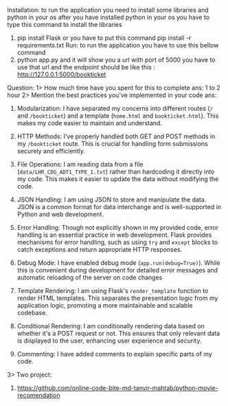 Installation: to run the application you need to install some libraries and python in your os after you have installed python in your os you have to type this command to install the libraries 
1. pip install Flask
or you have to put this command
    pip install -r requirements.txt
Run: to run the application you have to use this bellow command
1. python app.py
and it will show you a url with port of 5000 you have to use that url and the endpoint should be like this :
http://127.0.0.1:5000/bookticket

Question:
1>  How much time have you spent for this to complete
ans: 1 to 2 hour
2>  Mention the best practices you've implemented in your code
ans: 
1. Modularization: I have separated my concerns into different routes (`/` and `/bookticket`) and a template (`home.html` and `bookticket.html`). This makes my code easier to maintain and understand.

2. HTTP Methods: I've properly handled both GET and POST methods in my `/bookticket` route. This is crucial for handling form submissions securely and efficiently.

3. File Operations: I am reading data from a file (`data/LHR_CDG_ADT1_TYPE_1.txt`) rather than hardcoding it directly into my code. This makes it easier to update the data without modifying the code.

4. JSON Handling: I am using JSON to store and manipulate the  data. JSON is a common format for data interchange and is well-supported in Python and web development.

5. Error Handling: Though not explicitly shown in my provided code, error handling is an essential practice in web development. Flask provides mechanisms for error handling, such as using `try` and `except` blocks to catch exceptions and return appropriate HTTP responses.

6. Debug Mode: I have enabled debug mode (`app.run(debug=True)`). While this is convenient during development for detailed error messages and automatic reloading of the server on code changes

7. Template Rendering: I am  using Flask's `render_template` function to render HTML templates. This separates the presentation logic from my application logic, promoting a more maintainable and scalable codebase.

8. Conditional Rendering: I am conditionally rendering data based on whether it's a POST request or not. This ensures that only relevant data is displayed to the user, enhancing user experience and security.

9. Commenting: I have added comments to explain specific parts of my code. 

3> Two project: 
1) https://github.com/online-code-bite-md-tanvir-mahtab/python-movie-recomendation

